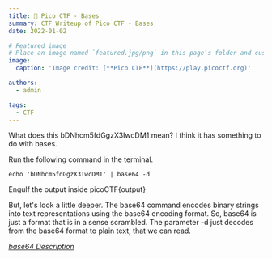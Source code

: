 ```yaml
---
title: 🚩 Pico CTF - Bases
summary: CTF Writeup of Pico CTF - Bases
date: 2022-01-02

# Featured image
# Place an image named `featured.jpg/png` in this page's folder and customize its options here.
image:
  caption: 'Image credit: [**Pico CTF**](https://play.picoctf.org)'

authors:
  - admin

tags:
  - CTF
---
```


What does this bDNhcm5fdGgzX3IwcDM1 mean? I think it has something to do with bases.

Run the following command in the terminal.

```shell
echo 'bDNhcm5fdGgzX3IwcDM1' | base64 -d
```

Engulf the output inside picoCTF{output}

But, let's look a little deeper. The base64 command encodes binary strings into text representations using the base64 encoding format. So, base64 is just a format that is in a sense scrambled. The parameter -d just decodes from the base64 format to plain text, that we can read.

[_base64 Description_](https://docs.oracle.com/cd/E19623-01/820-6171/base64.html)